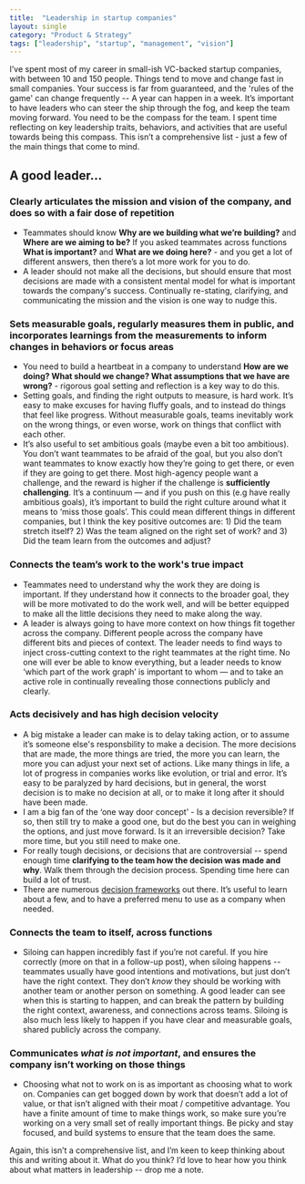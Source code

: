 ```yaml
---
title:  "Leadership in startup companies"
layout: single
category: "Product & Strategy"
tags: ["leadership", "startup", "management", "vision"]
---
```


I’ve spent most of my career in small-ish VC-backed startup companies, with between 10 and 150 people. Things tend to move and change fast in small companies. Your success is far from guaranteed, and the 'rules of the game' can change frequently -- A year can happen in a week. It’s important to have leaders who can steer the ship through the fog, and keep the team moving forward. You need to be the compass for the team. I spent time reflecting on key leadership traits, behaviors, and activities that are useful towards being this compass. This isn’t a comprehensive list - just a few of the main things that come to mind.

## A good leader…

### Clearly articulates the mission and vision of the company, and does so with a fair dose of repetition 
- Teammates should know **Why are we building what we’re building?** and **Where are we aiming to be?** If you asked teammates across functions **What is important?** and **What are we doing here?** - and you get a lot of different answers, then there’s a lot more work for you to do.
- A leader should not make all the decisions, but should ensure that most decisions are made with a consistent mental model for what is important towards the company's success. Continually re-stating, clarifying, and communicating the mission and the vision is one way to nudge this.

### Sets measurable goals, regularly measures them in public, and incorporates learnings from the measurements to inform changes in behaviors or focus areas
- You need to build a heartbeat in a company to understand **How are we doing? What should we change? What assumptions that we have are wrong?** - rigorous goal setting and reflection is a key way to do this.
- Setting goals, and finding the right outputs to measure, is hard work. It’s easy to make excuses for having fluffy goals, and to instead do things that feel like progress. Without measurable goals, teams inevitably work on the wrong things, or even worse, work on things that conflict with each other.
- It’s also useful to set ambitious goals (maybe even a bit too ambitious). You don’t want teammates to be afraid of the goal, but you also don’t want teammates to know exactly how they’re going to get there, or even if they are going to get there. Most high-agency people want a challenge, and the reward is higher if the challenge is **sufficiently challenging**.  It’s a continuum — and if you push on this (e.g have really ambitious goals), it’s important to build the right culture around what it means to ‘miss those goals’. This could mean different things in different companies, but I think the key positive outcomes are: 1) Did the team stretch itself? 2) Was the team aligned on the right set of work? and 3) Did the team learn from the outcomes and adjust?

### Connects the team’s work to the work's true impact
- Teammates need to understand why the work they are doing is important. If they understand how it connects to the broader goal, they will be more motivated to do the work well, and will be better equipped to make all the little decisions they need to make along the way.
- A leader is always going to have more context on how things fit together across the company. Different people across the company have different bits and pieces of context. The leader needs to find ways to inject cross-cutting context to the right teammates at the right time. No one will ever be able to know everything, but a leader needs to know ‘which part of the work graph’ is important to whom — and to take an active role in continually revealing those connections publicly and clearly.

### Acts decisively and has high decision velocity
- A big mistake a leader can make is to delay taking action, or to assume it’s someone else's responsbility to make a decision. The more decisions that are made, the more things are tried, the more you can learn, the more you can adjust your next set of actions. Like many things in life, a lot of progress in companies works like evolution, or trial and error. It’s easy to be paralyzed by hard decisions, but in general, the worst decision is to make no decision at all, or to make it long after it should have been made.
- I am a big fan of the ‘one way door concept’ - Is a decision reversible? If so, then still try to make a good one, but do the best you can in weighing the options, and just move forward. Is it an irreversible decision? Take more time, but you still need to make one. 
- For really tough decisions, or decisions that are controversial -- spend enough time **clarifying to the team how the decision was made and why**. Walk them through the decision process. Spending time here can build a lot of trust.
- There are numerous [decision frameworks](https://www.coinbase.com/blog/how-we-make-decisions-at-coinbase) out there. It’s useful to learn about a few, and to have a preferred menu to use as a company when needed.

### Connects the team to itself, across functions 
- Siloing can happen incredibly fast if you’re not careful. If you hire correctly (more on that in a follow-up post), when siloing happens -- teammates usually have good intentions and motivations, but just don’t have the right context. They don’t *know* they should be working with another team or another person on something. A good leader can see when this is starting to happen, and can break the pattern by building the right context, awareness, and connections across teams. Siloing is also much less likely to happen if you have clear and measurable goals, shared publicly across the company.

### Communicates *what is not important*, and ensures the company isn’t working on those things
- Choosing what not to work on is as important as choosing what to work on. Companies can get bogged down by work that doesn’t add a lot of value, or that isn’t aligned with their moat / competitive advantage. You have a finite amount of time to make things work, so make sure you’re working on a very small set of really important things. Be picky and stay focused, and build systems to ensure that the team does the same.

Again, this isn’t a comprehensive list, and I’m keen to keep thinking about this and writing about it. What do you think? I’d love to hear how you think about what matters in leadership -- drop me a note.
